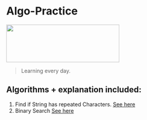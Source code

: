 # Algo-Practice
<img src="https://www.appfutura.com/uploads/blog/2016/06/swift-logo.png" width="300" height="100">

> Learning every day.

## Algorithms + explanation included: 
1. Find if String has repeated Characters. [See here](https://github.com/SerxhioGugo/Algo-Practice/blob/master/UniqueCharsInString.playground/Contents.swift)
2. Binary Search [See here](https://github.com/SerxhioGugo/Algo-Practice/blob/master/BinarySearch.playground/Contents.swift)
